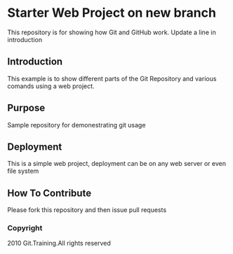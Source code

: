 # Starter Web Project on new branch

This repository is for showing how Git and GitHub work. Update a line in introduction

## Introduction

This example is to show different parts of the Git Repository and various comands using a web project.

## Purpose

Sample repository for demonestrating git usage

## Deployment

This is a simple web project, deployment can be on any web server or even file system

## How To Contribute

Please fork this repository and then issue pull requests

### Copyright

2010 Git.Training.All rights reserved
